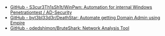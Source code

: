 
- [GitHub - S3cur3Th1sSh1t/WinPwn: Automation for internal Windows Penetrationtest / AD-Security](https://github.com/S3cur3Th1sSh1t/WinPwn)
- [GitHub - byt3bl33d3r/DeathStar: Automate getting Domain Admin using Empire](https://github.com/byt3bl33d3r/DeathStar)
- [GitHub - odedshimon/BruteShark: Network Analysis Tool](https://github.com/odedshimon/BruteShark)
